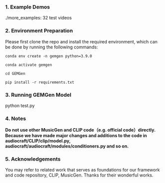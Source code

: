 ### 1. Example Demos
./more_examples: 32 test videos

### 2. Environment Preparation
Please first clone the repo and install the required environment, which can be done by running the following commands:
```
conda env create -n gemgen python=3.9.0

conda activate gemgen

cd GEMGen

pip install -r requirements.txt
```

### 3. Running GEMGen Model
python test.py

### 4. Notes
**Do not use other MusicGen and CLIP code（e.g. official code）directly. Because we have made major changes and additions to the code in audiocraft/CLIP/clip/model.py, audiocraft/audiocraft/modules/conditioners.py and so on.**

### 5. Acknowledgements
You may refer to related work that serves as foundations for our framework and code repository, CLIP, MusicGen. Thanks for their wonderful works.

